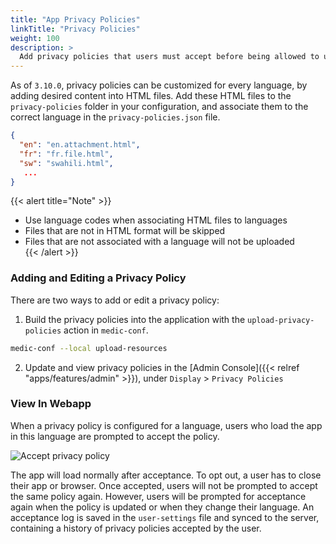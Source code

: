 ```yaml
---
title: "App Privacy Policies"
linkTitle: "Privacy Policies"
weight: 100
description: >
  Add privacy policies that users must accept before being allowed to use the app
---
```


As of `3.10.0`, privacy policies can be customized for every language, by adding desired content into HTML files. 
Add these HTML files to the `privacy-policies` folder in your configuration, and associate them to the correct language in the `privacy-policies.json` file.
```json
{
  "en": "en.attachment.html",
  "fr": "fr.file.html",
  "sw": "swahili.html",
   ...
}
```

{{< alert title="Note" >}}
- Use language codes when associating HTML files to languages  
- Files that are not in HTML format will be skipped  
- Files that are not associated with a language will not be uploaded  
{{< /alert >}}


### Adding and Editing a Privacy Policy

There are two ways to add or edit a privacy policy:
 
1. Build the privacy policies into the application with the `upload-privacy-policies` action in `medic-conf`.
```bash
medic-conf --local upload-resources
```

2. Update and view privacy policies in the [Admin Console]({{< relref "apps/features/admin" >}}), under `Display` > `Privacy Policies`

### View In Webapp

When a privacy policy is configured for a language, users who load the app in this language are prompted to accept the policy. 

![Accept privacy policy](accept-mobile.png)

The app will load normally after acceptance. To opt out, a user has to close their app or browser. Once accepted, users will not be prompted to accept the same policy again. However, users will be prompted for acceptance again when the policy is updated or when they change their language. An acceptance log is saved in the `user-settings` file and synced to the server, containing a history of privacy policies accepted by the user.    


